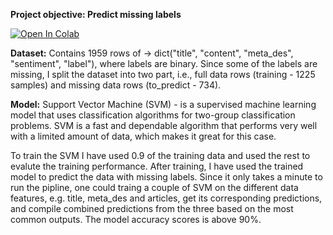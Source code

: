 **Project objective: Predict missing labels**

[![Open In Colab](https://colab.research.google.com/assets/colab-badge.svg)](https://colab.research.google.com/drive/1zpEKQFZHznlCxCTD2gnZe8Xz0aaHsURW)

**Dataset:** Contains 1959 rows of -> dict("title", "content", "meta_des", "sentiment", "label"), where labels are binary.
Since some of the labels are missing, I split the dataset into two part, i.e., full data rows (training - 1225 samples) and missing data rows (to_predict - 734).

**Model:** Support Vector Machine (SVM) - is a supervised machine learning model that uses classification algorithms for two-group classification problems. SVM is a fast and dependable algorithm that performs very well with a limited amount of data, which makes it great for this case.

To train the SVM I have used 0.9 of the training data and used the rest to evalute the training performance. After training, I have used the trained model to predict the data with missing labels. Since it only takes a minute to run the pipline, one could traing a couple of SVM on the different data features, e.g. title, meta_des and articles, get its corresponding predictions, and compile combined predictions from the three based on the most common outputs. The model accuracy scores is above 90%.

